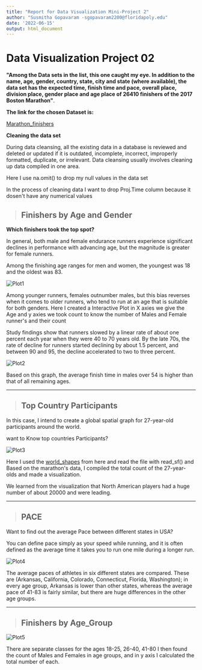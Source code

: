 ```yaml
---
title: "Report for Data Visualization Mini-Project 2"
author: "Susmitha Gopavaram -sgopavaram2200@floridapoly.edu"
date: '2022-06-15'
output: html_document
---
```



# Data Visualization Project 02

**"Among the Data sets in the list, this one caught my eye. In addition to the name, age, gender, country, state, city and state (where available), the data set has the expected time, finish time and pace, overall place, division place, gender place and age place of 26410 finishers of the 2017 Boston Marathon"**.

**The link for the chosen Dataset is:**

[Marathon_finishers](https://github.com/susmithareddy-1996/dataviz_final_project/blob/main/data/marathon_results_2017.csv)

**Cleaning the data set**

During data cleansing, all the existing data in a database is reviewed and deleted or updated if it is outdated, incomplete, incorrect, improperly formatted, duplicate, or irrelevant. Data cleansing usually involves cleaning up data compiled in one area.

Here I use na.omit() to drop my null values in the data set

In the process of cleaning data I want to drop Proj.Time column because it dosen't have any numerical values 

> ## **Finishers by Age and Gender**
 
 **Which finishers took the top spot?**

In general, both male and female endurance runners experience significant declines in performance with advancing age, but the magnitude is greater for female runners.

Among the finishing age ranges for men and women, the youngest was 18 and the oldest was 83.

![Plot1](https://github.com/susmithareddy-1996/dataviz_final_project/blob/main/figures/plot1)

Among younger runners, females outnumber males, but this bias reverses when it comes to older runners, who tend to run at an age that is suitable for both genders. Here I created a Interactive Plot in X axies we give the Age and y axies we took count to know the number of Males and Female runner's and their count

Study findings show that runners slowed by a linear rate of about one percent each year when they were 40 to 70 years old. By the late 70s, the rate of decline for runners started declining by about 1.5 percent, and between 90 and 95, the decline accelerated to two to three percent.

![Plot2](https://github.com/susmithareddy-1996/dataviz_final_project/blob/main/figures/plot2)

Based on this graph, the average finish time in males over 54 is higher than that of all remaining ages.

------------------------

> ## **Top Country Participants**

In this case, I intend to create a global spatial graph for 27-year-old participants around the world. 

want to Know top countries Participants?

![Plot3](https://github.com/susmithareddy-1996/dataviz_final_project/blob/main/figures/plot3.jpg)

Here I used the [world_shapes](https://www.naturalearthdata.com/) from here and read the file with read_sf() and Based on the marathon's data, I compiled the total count of the 27-year-olds and made a visualization.

We learned from the visualization that North American players had a huge number of about 20000 and were leading.

---------------------------------------------------------------


> ## **PACE**


Want to find out the average Pace between different states in USA?

You can define pace simply as your speed while running, and it is often defined as the average time it takes you to run one mile during a longer run.

![Plot4](https://github.com/susmithareddy-1996/dataviz_final_project/blob/main/figures/plo4.jpg)

The average paces of athletes in six different states are compared. These are (Arkansas, California, Colorado, Connecticut, Florida, Washington); in every age group, Arkansas is lower than other states, whereas the average pace of 41-83 is fairly similar, but there are huge differences in the other age groups.

----------------------------------------------------------------------

> ## **Finishers by Age_Group**

![Plot5](https://github.com/susmithareddy-1996/dataviz_final_project/blob/main/figures/plot5.jpg)

There are separate classes for the ages 18-25, 26-40, 41-80
I then found the count of Males and Females in age groups, and in y axis I calculated the total number of each.

